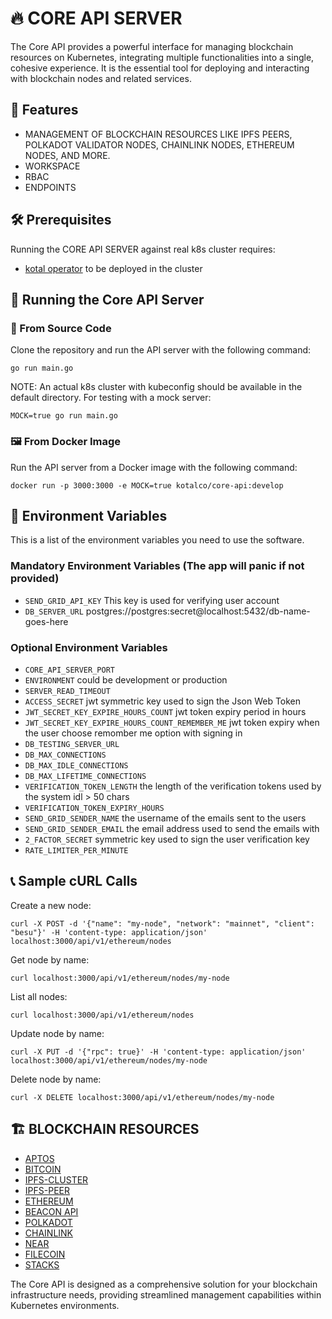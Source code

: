 # :fire: CORE API SERVER
The Core API provides a powerful interface for managing blockchain resources on Kubernetes, integrating multiple functionalities into a single, cohesive experience.
It is the essential tool for deploying and interacting with blockchain nodes and related services.

## :open_file_folder: Features
- MANAGEMENT OF BLOCKCHAIN RESOURCES LIKE IPFS PEERS, POLKADOT VALIDATOR NODES, CHAINLINK NODES, ETHEREUM NODES, AND MORE.
- WORKSPACE
- RBAC
- ENDPOINTS

## :hammer_and_wrench: Prerequisites
Running the CORE API SERVER against real k8s cluster requires:
- [kotal operator](https://github.com/kotalco/kotal) to be deployed in the cluster

## :rocket: Running the Core API Server
###  :floppy_disk: From Source Code
Clone the repository and run the API server with the following command:
```
go run main.go
```
NOTE: An actual k8s cluster with kubeconfig should be available in the default directory.
For testing with a mock server:
```
MOCK=true go run main.go
```
### :framed_picture: From Docker Image
Run the API server from a Docker image with the following command:
```
docker run -p 3000:3000 -e MOCK=true kotalco/core-api:develop
```

## :closed_lock_with_key:	 Environment Variables
This is a list of the environment variables you need to use the software.

### Mandatory Environment Variables (The app will panic if not provided)
- `SEND_GRID_API_KEY` This key is used for verifying user account
- `DB_SERVER_URL`  postgres://postgres:secret@localhost:5432/db-name-goes-here

### Optional Environment Variables
- `CORE_API_SERVER_PORT`
- `ENVIRONMENT` could be development or production
- `SERVER_READ_TIMEOUT`
- `ACCESS_SECRET` jwt symmetric key used to sign the Json Web Token
- `JWT_SECRET_KEY_EXPIRE_HOURS_COUNT` jwt token expiry period in hours
- `JWT_SECRET_KEY_EXPIRE_HOURS_COUNT_REMEMBER_ME` jwt token expiry when the user choose remomber me option with signing in
- `DB_TESTING_SERVER_URL`
- `DB_MAX_CONNECTIONS`
- `DB_MAX_IDLE_CONNECTIONS`
- `DB_MAX_LIFETIME_CONNECTIONS`
- `VERIFICATION_TOKEN_LENGTH` the length of the verification tokens used by the system idl > 50 chars
- `VERIFICATION_TOKEN_EXPIRY_HOURS`
- `SEND_GRID_SENDER_NAME` the username of the emails sent to the users
- `SEND_GRID_SENDER_EMAIL` the email address used to send the emails with
- `2_FACTOR_SECRET` symmetric key used to sign the user verification key
- `RATE_LIMITER_PER_MINUTE` 


## :telephone_receiver: Sample cURL Calls
Create a new node:
```
curl -X POST -d '{"name": "my-node", "network": "mainnet", "client": "besu"}' -H 'content-type: application/json' localhost:3000/api/v1/ethereum/nodes
```

Get node by name:
```
curl localhost:3000/api/v1/ethereum/nodes/my-node
```

List all nodes:
```
curl localhost:3000/api/v1/ethereum/nodes
```

Update node by name:
```
curl -X PUT -d '{"rpc": true}' -H 'content-type: application/json' localhost:3000/api/v1/ethereum/nodes/my-node
```

Delete node by name:
```
curl -X DELETE localhost:3000/api/v1/ethereum/nodes/my-node
```


## :building_construction: BLOCKCHAIN RESOURCES 
- [APTOS](https://aptos.dev/nodes/aptos-api-spec/) 
- [BITCOIN](https://bitcoincore.org/en/doc/) 
- [IPFS-CLUSTER](https://ipfscluster.io/documentation/)
- [IPFS-PEER](https://docs.ipfs.tech/) 
- [ETHEREUM](https://ethereum.org/en/developers/docs) 
- [BEACON API](https://ethereum.github.io/beacon-APIs/) 
- [POLKADOT](https://polkadot.js.org/docs) 
- [CHAINLINK](https://github.com/smartcontractkit/chainlink#build-chainlink) 
- [NEAR](https://docs.near.org) 
- [FILECOIN](https://docs.filecoin.io) 
- [STACKS](https://docs.stacks.co/) 


The Core API is designed as a comprehensive solution for your blockchain infrastructure needs, providing streamlined management capabilities within Kubernetes environments.
